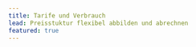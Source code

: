 ```yaml
---
title: Tarife und Verbrauch
lead: Preisstuktur flexibel abbilden und abrechnen
featured: true
---
```




